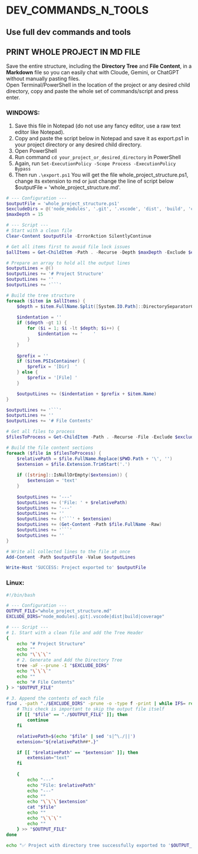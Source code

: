 # DEV_COMMANDS_N_TOOLS
Use full dev commands and tools
---

## PRINT WHOLE PROJECT IN MD FILE
Save the entire structure, including the **Directory Tree** and **File Content**, in a **Markdown** file so you can easily chat with Cloude, Gemini, or ChatGPT without manually pasting files.  
Open Terminal/PowerShell in the location of the project or any desired child directory, copy and paste the whole set of commands/script and press enter.  

### WINDOWS:
1. Save this file in Notepad (do not use any fancy editor, use a raw text editor like Notepad).
2. Copy and paste the script below in Notepad and save it as export.ps1 in your project directory or any desired child directory.
3. Open PowerShell
4. Run command `cd your_project_or_desired_directory` in PowerShell
5. Again, run `Set-ExecutionPolicy -Scope Process -ExecutionPolicy Bypass`
6. Then run `.\export.ps1`
You will get the file whole_project_structure.ps1, change its extension to md or just change the line of script below $outputFile = 'whole_project_structure.md'.

```POWERSHELL (paste this in notepad)
# --- Configuration ---
$outputFile = 'whole_project_structure.ps1'
$excludeDirs = @('node_modules', '.git', '.vscode', 'dist', 'build', 'coverage')
$maxDepth = 15

# --- Script ---
# Start with a clean file
Clear-Content $outputFile -ErrorAction SilentlyContinue

# Get all items first to avoid file lock issues
$allItems = Get-ChildItem -Path . -Recurse -Depth $maxDepth -Exclude $excludeDirs | Where-Object { $_.Name -ne $outputFile }

# Prepare an array to hold all the output lines
$outputLines = @()
$outputLines += '# Project Structure'
$outputLines += ''
$outputLines += '```'

# Build the tree structure
foreach ($item in $allItems) {
    $depth = $item.FullName.Split([System.IO.Path]::DirectorySeparatorChar).Count - $PWD.Path.Split([System.IO.Path]::DirectorySeparatorChar).Count
    
    $indentation = ''
    if ($depth -gt 1) {
        for ($i = 1; $i -lt $depth; $i++) {
            $indentation += '    '
        }
    }
    
    $prefix = ''
    if ($item.PSIsContainer) {
        $prefix = '[Dir]  '
    } else {
        $prefix = '[File] '
    }

    $outputLines += ($indentation + $prefix + $item.Name)
}

$outputLines += '```'
$outputLines += ''
$outputLines += '# File Contents'

# Get all files to process
$filesToProcess = Get-ChildItem -Path . -Recurse -File -Exclude $excludeDirs | Where-Object { $_.Name -ne $outputFile }

# Build the file content sections
foreach ($file in $filesToProcess) {
    $relativePath = $file.FullName.Replace($PWD.Path + '\', '')
    $extension = $file.Extension.TrimStart('.')
    
    if ([string]::IsNullOrEmpty($extension)) {
        $extension = 'text'
    }
    
    $outputLines += '---'
    $outputLines += ('File: ' + $relativePath)
    $outputLines += '---'
    $outputLines += ''
    $outputLines += ('```' + $extension)
    $outputLines += (Get-Content -Path $file.FullName -Raw)
    $outputLines += '```'
    $outputLines += ''
}

# Write all collected lines to the file at once
Add-Content -Path $outputFile -Value $outputLines

Write-Host 'SUCCESS: Project exported to' $outputFile
```

### Linux:

```bash
#!/bin/bash

# --- Configuration ---
OUTPUT_FILE="whole_project_structure.md"
EXCLUDE_DIRS="node_modules|.git|.vscode|dist|build|coverage"

# --- Script ---
# 1. Start with a clean file and add the Tree Header
{
    echo "# Project Structure"
    echo ""
    echo "\`\`\`"
    # 2. Generate and Add the Directory Tree
    tree -aF --prune -I "$EXCLUDE_DIRS"
    echo "\`\`\`"
    echo ""
    echo "# File Contents"
} > "$OUTPUT_FILE"

# 3. Append the contents of each file
find . -path "./$EXCLUDE_DIRS" -prune -o -type f -print | while IFS= read -r file; do
    # This check is important to skip the output file itself
    if [[ "$file" == "./$OUTPUT_FILE" ]]; then
        continue
    fi

    relativePath=$(echo "$file" | sed 's|^\./||')
    extension="${relativePath##*.}"

    if [[ "$relativePath" == "$extension" ]]; then
        extension="text"
    fi
    
    {
        echo "---"
        echo "File: $relativePath"
        echo "---"
        echo ""
        echo "\`\`\`$extension"
        cat "$file"
        echo ""
        echo "\`\`\`"
        echo ""
    } >> "$OUTPUT_FILE"
done

echo "✅ Project with directory tree successfully exported to '$OUTPUT_FILE'"
```
